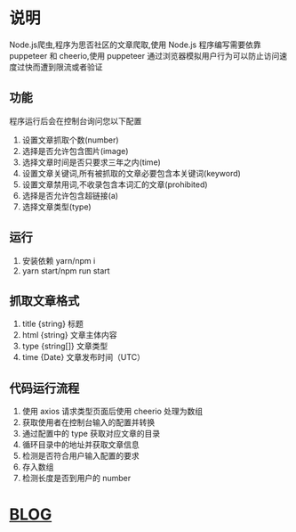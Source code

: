 # 说明

Node.js爬虫,程序为思否社区的文章爬取,使用 Node.js 程序编写需要依靠 puppeteer 和 cheerio,使用 puppeteer 通过浏览器模拟用户行为可以防止访问速度过快而遭到限流或者验证

## 功能

程序运行后会在控制台询问您以下配置

1. 设置文章抓取个数(number)
2. 选择是否允许包含图片(image)
3. 选择文章时间是否只要求三年之内(time)
4. 设置文章关键词,所有被抓取的文章必要包含本关键词(keyword)
5. 设置文章禁用词,不收录包含本词汇的文章(prohibited)
6. 选择是否允许包含超链接(a)
7. 选择文章类型(type)

## 运行

1. 安装依赖 yarn/npm i
2. yarn start/npm run start

## 抓取文章格式

1. title {string} 标题
2. html {string} 文章主体内容
3. type {string[]} 文章类型
4. time {Date} 文章发布时间（UTC）

## 代码运行流程

1. 使用 axios 请求类型页面后使用 cheerio 处理为数组
2. 获取使用者在控制台输入的配置并转换
3. 通过配置中的 type 获取对应文章的目录
4. 循环目录中的地址并获取文章信息
5. 检测是否符合用户输入配置的要求
6. 存入数组
7. 检测长度是否到用户的 number

# [BLOG](https://blogweb.cn)

